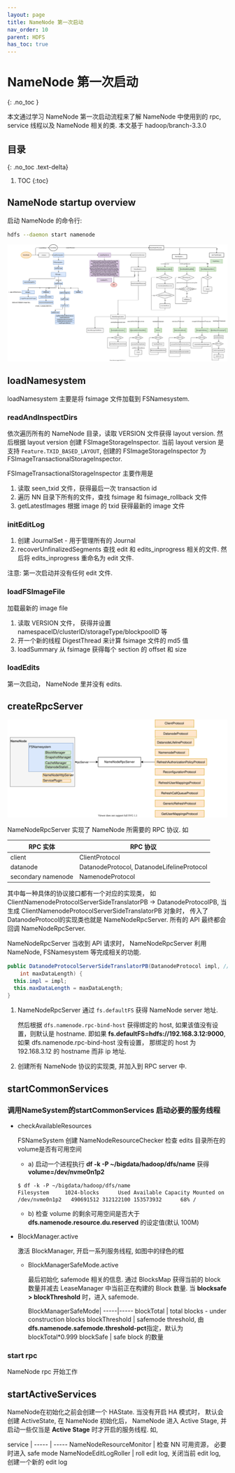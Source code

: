 ```yaml
---
layout: page
title: NameNode 第一次启动 
nav_order: 10
parent: HDFS
has_toc: true
---
```


# NameNode 第一次启动
{: .no_toc }

本文通过学习 NameNode 第一次启动流程来了解 NameNode 中使用到的 rpc, service 线程以及 NameNode 相关的类. 本文基于 hadoop/branch-3.3.0

## 目录
{: .no_toc .text-delta}

1. TOC
{:toc}

## NameNode startup overview

启动 NameNode 的命令行:

``` bash
hdfs --daemon start namenode
```

![1st-startup](/docs/hdfs/nn-1st-startup/hdfs-NN-1st-startup.svg)

## loadNamesystem

loadNamesystem 主要是将 fsimage 文件加载到 FSNamesystem.

### readAndInspectDirs

依次遍历所有的 NameNode 目录，读取 VERSION 文件获得 layout version. 然后根据 layout version 创建 FSImageStorageInspector. 当前 layout version 是支持 `Feature.TXID_BASED_LAYOUT`, 创建的 FSImageStorageInspector 为 FSImageTransactionalStorageInspector.

FSImageTransactionalStorageInspector 主要作用是

1. 读取 seen_txid 文件，获得最后一次 transaction id
2. 遍历 NN 目录下所有的文件，查找 fsimage 和 fsimage_rollback 文件
3. getLatestImages 根据 image 的 txid 获得最新的 image 文件

### initEditLog

1. 创建 JournalSet - 用于管理所有的 Journal
2. recoverUnfinalizedSegments  查找 edit 和 edits_inprogress 相关的文件. 然后将 edits_inprogress 重命名为 edit 文件.

  注意: 第一次启动并没有任何 edit 文件.

### loadFSImageFile

加载最新的 image file

1. 读取 VERSION 文件， 获得并设置 namespaceID/clusterID/storageType/blockpoolID 等
2. 开一个新的线程 DigestThread 来计算 fsimage 文件的 md5 值
3. loadSummary 从 fsimage 获得每个 section 的 offset 和 size

### loadEdits

第一次启动， NameNode 里并没有 edits.

## createRpcServer

![rpc](/docs/hdfs/nn-1st-startup/hdfs-NN-rpc.svg)

NameNodeRpcServer 实现了 NameNode 所需要的 RPC 协议. 如

RPC 实体 |  RPC 协议
----|-----
client | ClientProtocol
datanode | DatanodeProtocol, DatanodeLifelineProtocol
secondary namenode | NamenodeProtocol

其中每一种具体的协议接口都有一个对应的实现类， 如 ClientNamenodeProtocolServerSideTranslatorPB -> DatanodeProtocolPB, 当生成 ClientNamenodeProtocolServerSideTranslatorPB 对象时， 传入了DatanodeProtocol的实现类也就是 NameNodeRpcServer. 所有的 API 最终都会回调 NameNodeRpcServer.

NameNodeRpcServer 当收到 API 请求时， NameNodeRpcServer 利用 NameNode, FSNamesystem 等完成相关的功能.

``` java
public DatanodeProtocolServerSideTranslatorPB(DatanodeProtocol impl, //impl -> NameNodeRpcServer
    int maxDataLength) {
  this.impl = impl;
  this.maxDataLength = maxDataLength;
}
```

1. NameNodeRpcServer 通过 `fs.defaultFS` 获得 NameNode server 地址.

   然后根据 `dfs.namenode.rpc-bind-host` 获得绑定的 host, 如果该值没有设置，则默认是 hostname. 即如果 **fs.defaultFS=hdfs://192.168.3.12:9000**, 如果 dfs.namenode.rpc-bind-host 没有设置， 那绑定的 host 为 192.168.3.12 的 hostname 而非 ip 地址.

2. 创建所有 NameNode 协议的实现类, 并加入到 RPC server 中.

## startCommonServices

### 调用NameSystem的startCommonServices 启动必要的服务线程

- checkAvailableResources
  
  FSNameSystem 创建 NameNodeResourceChecker 检查 edits 目录所在的 volume是否有可用空间

  - a) 启动一个进程执行 **df -k -P ~/bigdata/hadoop/dfs/name** 获得 **volume=/dev/nvme0n1p2**
  
  ``` console
  $ df -k -P ~/bigdata/hadoop/dfs/name
  Filesystem     1024-blocks      Used Available Capacity Mounted on
  /dev/nvme0n1p2   490691512 312122100 153573932      68% /
  ```

  - b) 检查 volume 的剩余可用空间是否大于 **dfs.namenode.resource.du.reserved** 的设定值(默认 100M)
  
- BlockManager.active
  
  激活 BlockManager, 开启一系列服务线程, 如图中的绿色的框

  - BlockManagerSafeMode.active
  
    最后初始化 safemode 相关的信息. 通过 BlocksMap 获得当前的 block 数量并减去 LeaseManager 中当前正在构建的 Block 数量. 当 **blocksafe > blockThreshold** 时，进入 safemode.

    BlockManagerSafeMode|
    -----|-----
    blockTotal | total blocks - under construction blocks
    blockThreshold | safemode threshold, 由**dfs.namenode.safemode.threshold-pct**指定，默认为 blockTotal*0.999
    blockSafe | safe block 的数量

### start rpc

NameNode rpc 开始工作

## startActiveServices

NameNode在初始化之前会创建一个 HAState. 当没有开启 HA 模式时， 默认会创建 ActiveState, 在 NameNode 初始化后， NameNode 进入 Active Stage, 并启动一些仅当是 **Active Stage** 时才开启的服务线程. 如,

service |
----- | -----
NameNodeResourceMonitor | 检查 NN 可用资源， 必要时进入 safe mode
NameNodeEditLogRoller | roll edit log, 关闭当前 edit log, 创建一个新的 edit log
